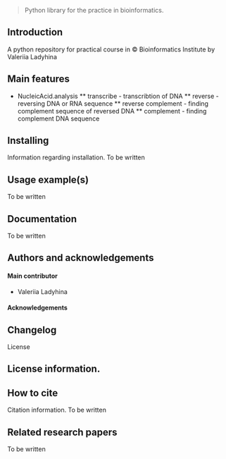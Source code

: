 > Python library for the practice in bioinformatics.

## Introduction
A python repository for practical course in © Bioinformatics Institute by Valeriia Ladyhina

## Main features
* NucleicAcid.analysis
    ** transcribe - transcribtion of DNA
    ** reverse - reversing DNA or RNA sequence
    ** reverse complement - finding complement sequence of reversed DNA
    ** complement - finding complement DNA sequence

## Installing
Information regarding installation.
To be written

## Usage example(s)
To be written

## Documentation
To be written

## Authors and acknowledgements
#### Main contributor
* Valeriia Ladyhina

#### Acknowledgements

## Changelog
License
## License information.

## How to cite
Citation information.
To be written

## Related research papers
To be written 

